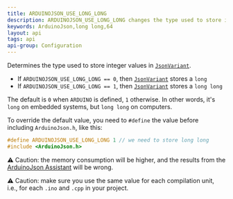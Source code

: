 ```yaml
---
title: ARDUINOJSON_USE_LONG_LONG
description: ARDUINOJSON_USE_LONG_LONG changes the type used to store integer values in [`JsonVariant`]({{site.baseurl}}/api/jsonvariant/).
keywords: ArduinoJson,long long,64
layout: api
tags: api
api-group: Configuration
---
```


Determines the type used to store integer values in [`JsonVariant`]({{site.baseurl}}/api/jsonvariant/).

* If `ARDUINOJSON_USE_LONG_LONG == 0`, then [`JsonVariant`]({{site.baseurl}}/api/jsonvariant/) stores a `long`
* If `ARDUINOJSON_USE_LONG_LONG == 1`, then [`JsonVariant`]({{site.baseurl}}/api/jsonvariant/) stores a `long long`

The default is `0` when `ARDUINO` is defined, `1` otherwise.
In other words, it's `long` on embedded systems, but `long long` on computers.

To override the default value, you need to `#define` the value before including `ArduinoJson.h`, like this:

```c++
#define ARDUINOJSON_USE_LONG_LONG 1 // we need to store long long
#include <ArduinoJson.h>
```

:warning: Caution: the memory consumption will be higher, and the results from the [ArduinoJson Assistant]({{site.baseurl}}/assistant/) will be wrong.

:warning: Caution: make sure you use the same value for each compilation unit, i.e., for each `.ino` and `.cpp` in your project.
